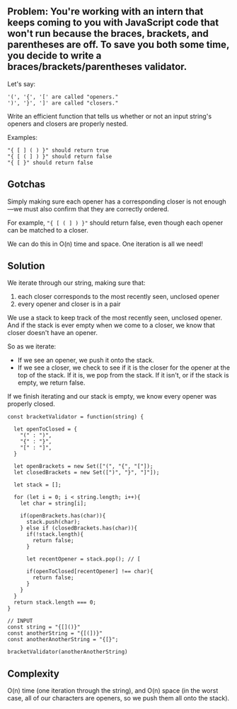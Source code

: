 ## Problem: You're working with an intern that keeps coming to you with JavaScript code that won't run because the braces, brackets, and parentheses are off. To save you both some time, you decide to write a braces/brackets/parentheses validator.

Let's say:

```
'(', '{', '[' are called "openers."
')', '}', ']' are called "closers."
```

Write an efficient function that tells us whether or not an input string's openers and closers are properly nested.

Examples:

```
"{ [ ] ( ) }" should return true
"{ [ ( ] ) }" should return false
"{ [ }" should return false
```

## Gotchas

Simply making sure each opener has a corresponding closer is not enough—we must also confirm that they are correctly ordered.

For example, `"{ [ ( ] ) }"` should return false, even though each opener can be matched to a closer.

We can do this in O(n) time and space. One iteration is all we need!

## Solution

We iterate through our string, making sure that:

1. each closer corresponds to the most recently seen, unclosed opener
2. every opener and closer is in a pair

We use a stack to keep track of the most recently seen, unclosed opener. And if the stack is ever empty when we come to a closer, we know that closer doesn't have an opener.

So as we iterate:

- If we see an opener, we push it onto the stack.
- If we see a closer, we check to see if it is the closer for the opener at the top of the stack. If it is, we pop from the stack. If it isn't, or if the stack is empty, we return false.

If we finish iterating and our stack is empty, we know every opener was properly closed.

```
const bracketValidator = function(string) {

  let openToClosed = {
    "(" : ")",
    "{" : "}",
    "[" : "]",
  }

  let openBrackets = new Set(["(", "{", "["]);
  let closedBrackets = new Set([")", "}", "]"]);

  let stack = [];

  for (let i = 0; i < string.length; i++){
    let char = string[i];

    if(openBrackets.has(char)){
      stack.push(char);
    } else if (closedBrackets.has(char)){
      if(!stack.length){
        return false;
      }

      let recentOpener = stack.pop(); // [

      if(openToClosed[recentOpener] !== char){
        return false;
      }
    }
  }
  return stack.length === 0;
}

// INPUT
const string = "{[]()}"
const anotherString = "{[(])}"
const anotherAnotherString = "{[}";

bracketValidator(anotherAnotherString)
```

## Complexity

O(n) time (one iteration through the string), and O(n) space (in the worst case, all of our characters are openers, so we push them all onto the stack).
